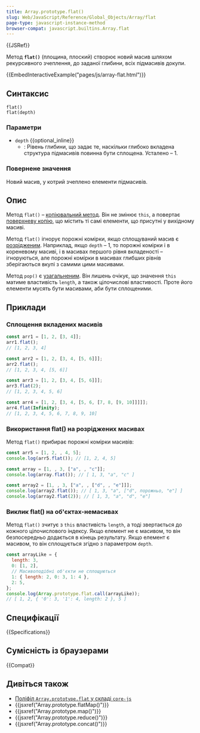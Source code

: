 ```yaml
---
title: Array.prototype.flat()
slug: Web/JavaScript/Reference/Global_Objects/Array/flat
page-type: javascript-instance-method
browser-compat: javascript.builtins.Array.flat
---
```


{{JSRef}}

Метод **`flat()`** (площина, плоский) створює новий масив шляхом рекурсивного зчеплення, до заданої глибини, всіх підмасивів докупи.

{{EmbedInteractiveExample("pages/js/array-flat.html")}}

## Синтаксис

```js-nolint
flat()
flat(depth)
```

### Параметри

- `depth` {{optional_inline}}
  - : Рівень глибини, що задає те, наскільки глибоко вкладена структура підмасивів повинна бути сплощена.
    Усталено – 1.

### Повернене значення

Новий масив, у котрий зчеплено елементи підмасивів.

## Опис

Метод `flat()` – [копіювальний метод](/uk/docs/Web/JavaScript/Reference/Global_Objects/Array#kopiiuvalni-ta-zminiuvalni-metody). Він не змінює `this`, а повертає [поверхневу копію](/uk/docs/Glossary/Shallow_copy), що містить ті самі елементи, що присутні у вихідному масиві.

Метод `flat()` ігнорує порожні комірки, якщо сплощуваний масив є [розрідженим](/uk/docs/Web/JavaScript/Guide/Indexed_collections#rozridzheni-masyvy). Наприклад, якщо `depth` – 1, то порожні комірки і в кореневому масиві, і в масивах першого рівня вкладеності – ігноруються, але порожні комірки в масивах глибших рівнів зберігаються вкупі з самими цими масивами.

Метод `pop()` є [узагальненим](/uk/docs/Web/JavaScript/Reference/Global_Objects/Array#uzahalneni-metody-masyvu). Він лишень очікує, що значення `this` матиме властивість `length`, а також цілочислові властивості. Проте його елементи мусять бути масивами, аби бути сплощеними.

## Приклади

### Сплощення вкладених масивів

```js
const arr1 = [1, 2, [3, 4]];
arr1.flat();
// [1, 2, 3, 4]

const arr2 = [1, 2, [3, 4, [5, 6]]];
arr2.flat();
// [1, 2, 3, 4, [5, 6]]

const arr3 = [1, 2, [3, 4, [5, 6]]];
arr3.flat(2);
// [1, 2, 3, 4, 5, 6]

const arr4 = [1, 2, [3, 4, [5, 6, [7, 8, [9, 10]]]]];
arr4.flat(Infinity);
// [1, 2, 3, 4, 5, 6, 7, 8, 9, 10]
```

### Використання flat() на розріджених масивах

Метод `flat()` прибирає порожні комірки масивів:

```js
const arr5 = [1, 2, , 4, 5];
console.log(arr5.flat()); // [1, 2, 4, 5]

const array = [1, , 3, ["a", , "c"]];
console.log(array.flat()); // [ 1, 3, "a", "c" ]

const array2 = [1, , 3, ["a", , ["d", , "e"]]];
console.log(array2.flat()); // [ 1, 3, "a", ["d", порожньо, "e"] ]
console.log(array2.flat(2)); // [ 1, 3, "a", "d", "e"]
```

### Виклик flat() на об'єктах-немасивах

Метод `flat()` зчитує з `this` властивість `length`, а тоді звертається до кожного цілочислового індексу. Якщо елемент не є масивом, то він безпосередньо додається в кінець результату. Якщо елемент є масивом, то він сплощується згідно з параметром `depth`.

```js
const arrayLike = {
  length: 3,
  0: [1, 2],
  // Масивоподібні об'єкти не сплощуються
  1: { length: 2, 0: 3, 1: 4 },
  2: 5,
};
console.log(Array.prototype.flat.call(arrayLike));
// [ 1, 2, { '0': 3, '1': 4, length: 2 }, 5 ]
```

## Специфікації

{{Specifications}}

## Сумісність із браузерами

{{Compat}}

## Дивіться також

- [Поліфіл `Array.prototype.flat` у складі `core-js`](https://github.com/zloirock/core-js#ecmascript-array)
- {{jsxref("Array.prototype.flatMap()")}}
- {{jsxref("Array.prototype.map()")}}
- {{jsxref("Array.prototype.reduce()")}}
- {{jsxref("Array.prototype.concat()")}}
